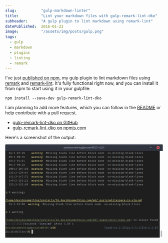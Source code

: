 ```yaml
---
slug:           "gulp-markdown-linter"
title:          "Lint your markdown files with gulp‑remark‑lint‑dko"
subheader:      "A gulp plugin to lint markdown using remark-lint"
datePublished:  2016-01-22
image:          "/assets/img/posts/gulp.png"
tags:
  - gulp
  - markdown
  - plugins
  - linting
  - remark
---
```


I've just [published on npm][npm], my gulp plugin to lint markdown files using
[remark] and [remark-lint]. It's fully functional right now, and you can
install it from npm to start using it in your gulpfile:

```
npm install --save-dev gulp-remark-lint-dko
```

I am planning to add more features, which you can follow in the [README] or
help contribute with a pull request.

- [gulp-remark-lint-dko on GitHub][github]
- [gulp-remark-lint-dko on npmjs.com][npm]

Here's a screenshot of the output:

![Example output](https://raw.githubusercontent.com/davidosomething/gulp-remark-lint-dko/master/screenshot.png)


[npm]: https://www.npmjs.com/package/gulp-remark-lint-dko
[github]: https://github.com/davidosomething/gulp-remark-lint-dko
[README]: https://github.com/davidosomething/gulp-remark-lint-dko/blob/master/README.md
[remark]: https://github.com/wooorm/remark
[remark-lint]: https://github.com/wooorm/remark-lint
